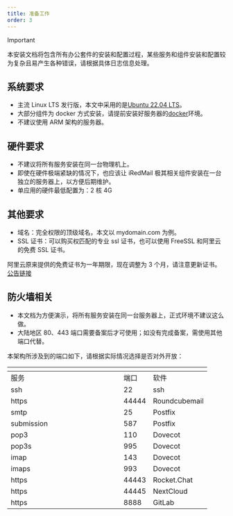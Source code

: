 ```yaml
---
title: 准备工作
order: 3
---
```


> [!important]
> 本安装文档将包含所有办公套件的安装和配置过程，某些服务和组件安装和配置较为复杂且易产生各种错误，请根据具体日志信息处理。

## 系统要求

- 主流 Linux LTS 发行版，本文中采用的是[Ubuntu 22.04 LTS](https://ubuntu.com/download/server)。
- 大部分组件为 docker 方式安装，请提前安装好服务器的[docker](https://docs.docker.com/engine/install/ubuntu/)环境。
- 不建议使用 ARM 架构的服务器。

## 硬件要求

- 不建议将所有服务安装在同一台物理机上。
- 即使在硬件极端紧缺的情况下，也应该让 iRedMail 极其相关组件安装在一台独立的服务器上，以方便后期维护。
- 单应用的硬件最低配置为：2 核 4G

## 其他要求

- 域名：完全权限的顶级域名，本文以 mydomain.com 为例。
- SSL 证书：可以购买权匹配的专业 ssl 证书，也可以使用 FreeSSL 和阿里云的免费 SSL 证书。

阿里云原来提供的免费证书为一年期限，现在调整为 3 个月，请注意更新证书。[公告链接](https://help.aliyun.com/zh/ssl-certificate/product-overview/notice-on-adjustment-of-service-policies-for-free-certificates)

## 防火墙相关

- 本文档为方便演示，将所有服务安装在同一台服务器上，正式环境不建议这么做。
- 大陆地区 80、443 端口需要备案后才可使用；如没有完成备案，需使用其他端口代替。

本架构所涉及到的端口如下，请根据实际情况选择是否对外开放：

<table data-header-hidden data-full-width="false"><thead><tr><th width="244.33333333333331"></th><th></th><th></th></tr></thead><tbody><tr><td>服务</td><td>端口</td><td>软件</td></tr><tr><td>ssh</td><td>22</td><td>ssh</td></tr><tr><td>https</td><td>44444</td><td>Roundcubemail</td></tr><tr><td>smtp</td><td>25</td><td>Postfix</td></tr><tr><td>submission</td><td>587</td><td>Postfix</td></tr><tr><td>pop3</td><td>110</td><td>Dovecot</td></tr><tr><td>pop3s</td><td>995</td><td>Dovecot</td></tr><tr><td>imap</td><td>143</td><td>Dovecot</td></tr><tr><td>imaps</td><td>993</td><td>Dovecot</td></tr><tr><td>https</td><td>44443</td><td>Rocket.Chat</td></tr><tr><td>https</td><td>44445</td><td>NextCloud</td></tr><tr><td>https</td><td>8888</td><td>GitLab</td></tr></tbody></table>
